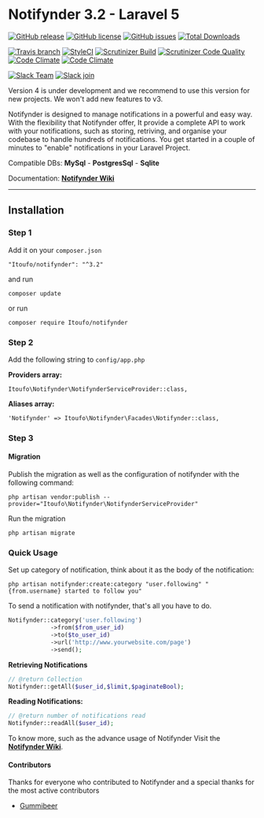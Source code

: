 Notifynder 3.2 - Laravel 5
==========================

[![GitHub release](https://img.shields.io/github/release/Itoufo/Notifynder.svg?style=flat-square)](https://github.com/Itoufo/Notifynder/releases)
[![GitHub license](https://img.shields.io/badge/license-MIT-blue.svg?style=flat-square)](https://raw.githubusercontent.com/Itoufo/Notifynder/master/LICENSE)
[![GitHub issues](https://img.shields.io/github/issues/Itoufo/Notifynder.svg?style=flat-square)](https://github.com/Itoufo/Notifynder/issues)
[![Total Downloads](https://img.shields.io/packagist/dt/Itoufo/notifynder.svg?style=flat-square)](https://packagist.org/packages/Itoufo/notifynder)

[![Travis branch](https://img.shields.io/travis/Itoufo/Notifynder/master.svg?style=flat-square)](https://travis-ci.org/Itoufo/Notifynder/branches)
[![StyleCI](https://styleci.io/repos/18425539/shield)](https://styleci.io/repos/18425539)
[![Scrutinizer Build](https://img.shields.io/scrutinizer/build/g/Itoufo/Notifynder.svg?style=flat-square)](https://scrutinizer-ci.com/g/Itoufo/Notifynder/?branch=master)
[![Scrutinizer Code Quality](https://img.shields.io/scrutinizer/g/Itoufo/Notifynder.svg?style=flat-square)](https://scrutinizer-ci.com/g/Itoufo/Notifynder/?branch=master)
[![Code Climate](https://img.shields.io/codeclimate/github/Itoufo/Notifynder.svg?style=flat-square)](https://codeclimate.com/github/Itoufo/Notifynder)
[![Code Climate](https://img.shields.io/codeclimate/issues/github/Itoufo/Notifynder.svg?style=flat-square)](https://codeclimate.com/github/Itoufo/Notifynder/issues)

[![Slack Team](https://img.shields.io/badge/slack-notifynder-orange.svg?style=flat-square)](https://notifynder.slack.com)
[![Slack join](https://img.shields.io/badge/slack-join-green.svg?style=social)](https://notifynder.signup.team)

Version 4 is under development and we recommend to use this version for new projects. We won't add new features to v3.

Notifynder is designed to manage notifications in a powerful and easy way.
With the flexibility that Notifynder offer, It provide a complete API to work with your notifications,
such as storing, retriving, and organise your codebase to handle hundreds of notifications.
You get started in a couple of minutes to "enable" notifications in your Laravel Project.

Compatible DBs: **MySql** - **PostgresSql** - **Sqlite**

Documentation: **[Notifynder Wiki](https://github.com/Itoufo/Notifynder/wiki)**

- - -

## Installation ##

### Step 1 ###

Add it on your `composer.json`

    "Itoufo/notifynder": "^3.2"

and run 

    composer update

or run

    composer require Itoufo/notifynder


### Step 2 ###

Add the following string to `config/app.php`

**Providers array:**

    Itoufo\Notifynder\NotifynderServiceProvider::class,

**Aliases array:**

    'Notifynder' => Itoufo\Notifynder\Facades\Notifynder::class,


### Step 3 ###

#### Migration ####

Publish the migration as well as the configuration of notifynder with the following command:

    php artisan vendor:publish --provider="Itoufo\Notifynder\NotifynderServiceProvider"

Run the migration

    php artisan migrate

### Quick Usage ###

Set up category of notification, think about it as the
body of the notification:

    php artisan notifynder:create:category "user.following" "{from.username} started to follow you"

To send a notification with notifynder, that's all
you have to do.

```php
Notifynder::category('user.following')
            ->from($from_user_id)
            ->to($to_user_id)
            ->url('http://www.yourwebsite.com/page')
            ->send();
```

**Retrieving Notifications**

```php
// @return Collection
Notifynder::getAll($user_id,$limit,$paginateBool);
```

**Reading Notifications:**
```php
// @return number of notifications read
Notifynder::readAll($user_id);
```

To know more, such as the advance usage of Notifynder Visit the **[Notifynder Wiki](https://github.com/Itoufo/Notifynder/wiki)**.

#### Contributors ####

Thanks for everyone who contributed to Notifynder and a special thanks for the most active contributors

- [Gummibeer](https://github.com/Gummibeer)
